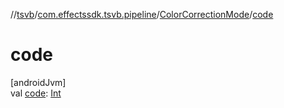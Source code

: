 //[tsvb](../../../index.md)/[com.effectssdk.tsvb.pipeline](../index.md)/[ColorCorrectionMode](index.md)/[code](code.md)

# code

[androidJvm]\
val [code](code.md): [Int](https://kotlinlang.org/api/latest/jvm/stdlib/kotlin-stdlib/kotlin/-int/index.html)
